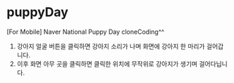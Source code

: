 # puppyDay
 [For Mobile] Naver National Puppy Day cloneCoding^^

1. 강아지 얼굴 버튼을 클릭하면 강아지 소리가 나며 화면에 강아지 한 마리가 걸어갑니다.
2. 이후 화면 아무 곳을 클릭하면 클릭한 위치에 무작위로 강아지가 생기며 걸어다닙니다.
